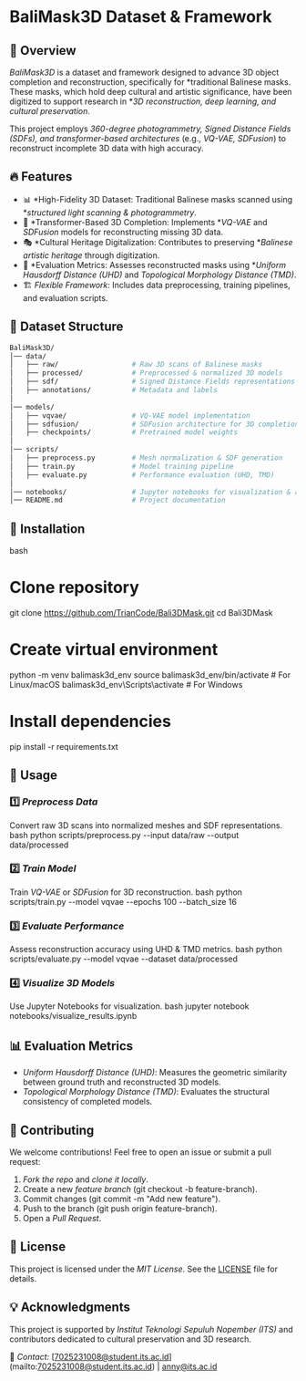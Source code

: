 # BaliMask3D Dataset & Framework

## 📌 Overview
*BaliMask3D* is a dataset and framework designed to advance 3D object completion and reconstruction, specifically for *traditional Balinese masks. These masks, which hold deep cultural and artistic significance, have been digitized to support research in **3D reconstruction, deep learning, and cultural preservation*.

This project employs *360-degree photogrammetry, Signed Distance Fields (SDFs), and transformer-based architectures* (e.g., *VQ-VAE, SDFusion*) to reconstruct incomplete 3D data with high accuracy.

## 🔥 Features
- 📊 *High-Fidelity 3D Dataset: Traditional Balinese masks scanned using **structured light scanning & photogrammetry*.
- 🤖 *Transformer-Based 3D Completion: Implements **VQ-VAE* and *SDFusion* models for reconstructing missing 3D data.
- 🎭 *Cultural Heritage Digitalization: Contributes to preserving **Balinese artistic heritage* through digitization.
- 📏 *Evaluation Metrics: Assesses reconstructed masks using **Uniform Hausdorff Distance (UHD)* and *Topological Morphology Distance (TMD)*.
- 🏗 *Flexible Framework*: Includes data preprocessing, training pipelines, and evaluation scripts.

## 📂 Dataset Structure
```bash
BaliMask3D/
│── data/
│   ├── raw/                  # Raw 3D scans of Balinese masks
│   ├── processed/            # Preprocessed & normalized 3D models
│   ├── sdf/                  # Signed Distance Fields representations
│   ├── annotations/          # Metadata and labels
│
│── models/
│   ├── vqvae/                # VQ-VAE model implementation
│   ├── sdfusion/             # SDFusion architecture for 3D completion
│   ├── checkpoints/          # Pretrained model weights
│
│── scripts/
│   ├── preprocess.py         # Mesh normalization & SDF generation
│   ├── train.py              # Model training pipeline
│   ├── evaluate.py           # Performance evaluation (UHD, TMD)
│
│── notebooks/                # Jupyter notebooks for visualization & analysis
│── README.md                 # Project documentation
```

## 🚀 Installation
bash
# Clone repository
git clone https://github.com/TrianCode/Bali3DMask.git
cd Bali3DMask

# Create virtual environment
python -m venv balimask3d_env
source balimask3d_env/bin/activate  # For Linux/macOS
balimask3d_env\Scripts\activate    # For Windows

# Install dependencies
pip install -r requirements.txt


## 🔧 Usage
### 1️⃣ *Preprocess Data*
Convert raw 3D scans into normalized meshes and SDF representations.
bash
python scripts/preprocess.py --input data/raw --output data/processed


### 2️⃣ *Train Model*
Train *VQ-VAE* or *SDFusion* for 3D reconstruction.
bash
python scripts/train.py --model vqvae --epochs 100 --batch_size 16


### 3️⃣ *Evaluate Performance*
Assess reconstruction accuracy using UHD & TMD metrics.
bash
python scripts/evaluate.py --model vqvae --dataset data/processed


### 4️⃣ *Visualize 3D Models*
Use Jupyter Notebooks for visualization.
bash
jupyter notebook notebooks/visualize_results.ipynb


## 📊 Evaluation Metrics
- *Uniform Hausdorff Distance (UHD)*: Measures the geometric similarity between ground truth and reconstructed 3D models.
- *Topological Morphology Distance (TMD)*: Evaluates the structural consistency of completed models.


## 🤝 Contributing
We welcome contributions! Feel free to open an issue or submit a pull request:
1. *Fork the repo* and *clone it locally*.
2. Create a new *feature branch* (git checkout -b feature-branch).
3. Commit changes (git commit -m "Add new feature").
4. Push to the branch (git push origin feature-branch).
5. Open a *Pull Request*.

## 📜 License
This project is licensed under the *MIT License*. See the [LICENSE](LICENSE) file for details.

## 💡 Acknowledgments
This project is supported by *Institut Teknologi Sepuluh Nopember (ITS)* and contributors dedicated to cultural preservation and 3D research.

📧 *Contact:* [7025231008@student.its.ac.id]
(mailto:7025231008@student.its.ac.id) | [anny@its.ac.id](mailto:anny@its.ac.id)
